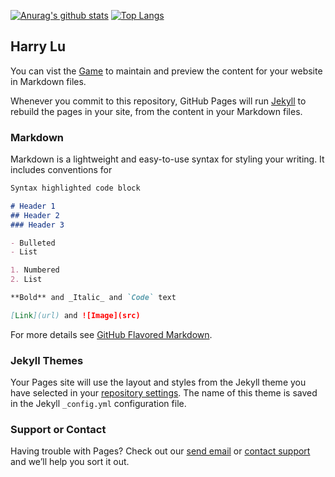 [![Anurag's github stats](https://github-readme-stats.vercel.app/api?username=harrylu99)](https://github.com/anuraghazra/github-readme-stats)
[![Top Langs](https://github-readme-stats.vercel.app/api/top-langs/?username=harrylu99&layout=compact)](https://github.com/anuraghazra/github-readme-stats)

## Harry Lu 

You can vist the [Game](https://harrylu99.github.io/Simon-Game/) to maintain and preview the content for your website in Markdown files.

Whenever you commit to this repository, GitHub Pages will run [Jekyll](https://jekyllrb.com/) to rebuild the pages in your site, from the content in your Markdown files.

### Markdown

Markdown is a lightweight and easy-to-use syntax for styling your writing. It includes conventions for

```markdown
Syntax highlighted code block

# Header 1
## Header 2
### Header 3

- Bulleted
- List

1. Numbered
2. List

**Bold** and _Italic_ and `Code` text

[Link](url) and ![Image](src)
```

For more details see [GitHub Flavored Markdown](https://guides.github.com/features/mastering-markdown/).

### Jekyll Themes

Your Pages site will use the layout and styles from the Jekyll theme you have selected in your [repository settings](https://github.com/harrylu99/harrylu99.github.io/settings). The name of this theme is saved in the Jekyll `_config.yml` configuration file.

### Support or Contact

Having trouble with Pages? Check out our [send email](luhanyao@gmail.com) or [contact support](https://support.github.com/contact) and we’ll help you sort it out.
